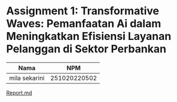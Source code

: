 # Assignment 1: Transformative Waves: Pemanfaatan Ai dalam Meningkatkan Efisiensi Layanan Pelanggan di Sektor Perbankan

| Nama | NPM |
|---------|---------| 
| mila sekarini | 251020220502  | 

[Report.md](./path/ke/folder)
